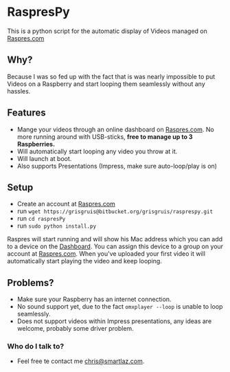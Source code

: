 # RaspresPy #
This is a python script for the automatic display of Videos managed on [Raspres.com](http://Raspres.com/ "Raspres")

## Why? ##
Because I was so fed up with the fact that is was nearly impossible to put Videos on a Raspberry and start looping them seamlessly without any hassles.

## Features ##
* Mange your videos through an online dashboard on [Raspres.com](http://Raspres.com/ "Raspres"). No more running around with USB-sticks, **free to manage up to 3 Raspberries.**
* Will automatically start looping any video you throw at it.
* Will launch at boot.
* Also supports Presentations (Impress, make sure auto-loop/play is on)

## Setup ##
* Create an account at [Raspres.com](http://Raspres.com/ "Raspres")
* run `wget https://grisgruis@bitbucket.org/grisgruis/rasprespy.git`
* run `cd raspresPy`
* run `sudo python install.py`

Raspres will start running and will show his Mac address which you can add to a device on the [Dashboard](http://Raspres.com/ "Dashboard"). You can assign this device to a group on your account at [Raspres.com](http://Raspres.com/ "Raspres"). When you've uploaded your first video it will automatically start playing the video and keep looping.

## Problems? ##
* Make sure your Raspberry has an internet connection.
* No sound support yet, due to the fact `omxplayer --loop` is unable to loop seamlessly.
* Does not support videos within Impress presentations, any ideas are welcome, probably some driver problem.

### Who do I talk to? ###
* Feel free te contact me [chris@smartlaz.com](mailto:chris@smartlaz.com).
